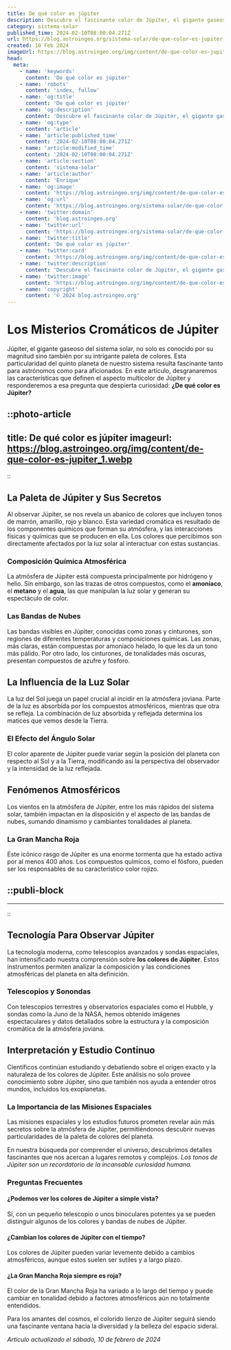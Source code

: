 ```yaml
---
title: De qué color es júpiter
description: Descubre el fascinante color de Júpiter, el gigante gaseoso. Explora sus misterios y belleza sin igual en nuestro sistema solar.
category: sistema-solar
published_time: 2024-02-10T08:00:04.271Z
url: https://blog.astroingeo.org/sistema-solar/de-que-color-es-jupiter
created: 10 Feb 2024
imageUrl: https://blog.astroingeo.org/img/content/de-que-color-es-jupiter_1.webp
head:
  meta:
    - name: 'keywords'
      content: 'De qué color es júpiter'
    - name: 'robots'
      content: 'index, follow'
    - name: 'og:title'
      content: 'De qué color es júpiter'
    - name: 'og:description'
      content: 'Descubre el fascinante color de Júpiter, el gigante gaseoso. Explora sus misterios y belleza sin igual en nuestro sistema solar.'
    - name: 'og:type'
      content: 'article'
    - name: 'article:published_time'
      content: '2024-02-10T08:00:04.271Z'
    - name: 'article:modified_time'
      content: '2024-02-10T08:00:04.271Z'
    - name: 'article:section'
      content: 'sistema-solar'
    - name: 'article:author'
      content: 'Enrique'
    - name: 'og:image'
      content: 'https://blog.astroingeo.org/img/content/de-que-color-es-jupiter_1.webp'
    - name: 'og:url'
      content: 'https://blog.astroingeo.org/sistema-solar/de-que-color-es-jupiter'
    - name: 'twitter:domain'
      content: 'blog.astroingeo.org'
    - name: 'twitter:url'
      content: 'https://blog.astroingeo.org/sistema-solar/de-que-color-es-jupiter'
    - name: 'twitter:title'
      content: 'De qué color es júpiter'
    - name: 'twitter:card'
      content: 'https://blog.astroingeo.org/img/content/de-que-color-es-jupiter_1.webp'
    - name: 'twitter:description'
      content: 'Descubre el fascinante color de Júpiter, el gigante gaseoso. Explora sus misterios y belleza sin igual en nuestro sistema solar.'
    - name: 'twitter:image'
      content: 'https://blog.astroingeo.org/img/content/de-que-color-es-jupiter_1.webp'
    - name: 'copyright'
      content: '© 2024 blog.astroingeo.org'
---
```

# Los Misterios Cromáticos de Júpiter

Júpiter, el gigante gaseoso del sistema solar, no solo es conocido por su magnitud sino también por su intrigante paleta de colores. Esta particularidad del quinto planeta de nuestro sistema resulta fascinante tanto para astrónomos como para aficionados. En este artículo, desgranaremos las características que definen el aspecto multicolor de Júpiter y responderemos a esa pregunta que despierta curiosidad: **¿De qué color es Júpiter?**


::photo-article
---
title: De qué color es júpiter
imageurl: https://blog.astroingeo.org/img/content/de-que-color-es-jupiter_1.webp
---
::


## La Paleta de Júpiter y Sus Secretos

Al observar Júpiter, se nos revela un abanico de colores que incluyen tonos de marrón, amarillo, rojo y blanco. Esta variedad cromática es resultado de los componentes químicos que forman su atmósfera, y las interacciones físicas y químicas que se producen en ella. Los colores que percibimos son directamente afectados por la luz solar al interactuar con estas sustancias.

### Composición Química Atmosférica

La atmósfera de Júpiter está compuesta principalmente por hidrógeno y helio. Sin embargo, son las trazas de otros compuestos, como el **amoníaco**, el **metano** y el **agua**, las que manipulan la luz solar y generan su espectáculo de color. 

### Las Bandas de Nubes

Las bandas visibles en Júpiter, conocidas como zonas y cinturones, son regiones de diferentes temperaturas y composiciones químicas. Las zonas, más claras, están compuestas por amoníaco helado, lo que les da un tono más pálido. Por otro lado, los cinturones, de tonalidades más oscuras, presentan compuestos de azufre y fosforo.

## La Influencia de la Luz Solar

La luz del Sol juega un papel crucial al incidir en la atmósfera joviana. Parte de la luz es absorbida por los compuestos atmosféricos, mientras que otra se refleja. La combinación de luz absorbida y reflejada determina los matices que vemos desde la Tierra.

### El Efecto del Ángulo Solar

El color aparente de Júpiter puede variar según la posición del planeta con respecto al Sol y a la Tierra, modificando así la perspectiva del observador y la intensidad de la luz reflejada.

## Fenómenos Atmosféricos

Los vientos en la atmósfera de Júpiter, entre los más rápidos del sistema solar, también impactan en la disposición y el aspecto de las bandas de nubes, sumando dinamismo y cambiantes tonalidades al planeta.

### La Gran Mancha Roja

Este icónico rasgo de Júpiter es una enorme tormenta que ha estado activa por al menos 400 años. Los compuestos químicos, como el fósforo, pueden ser los responsables de su característico color rojizo.


  ::publi-block
  ---
  ---
  ::
  
  
## Tecnología Para Observar Júpiter

La tecnología moderna, como telescopios avanzados y sondas espaciales, han intensificado nuestra comprensión sobre **los colores de Júpiter**. Estos instrumentos permiten analizar la composición y las condiciones atmosféricas del planeta en alta definición.

### Telescopios y Sonondas

Con telescopios terrestres y observatorios espaciales como el Hubble, y sondas como la Juno de la NASA, hemos obtenido imágenes espectaculares y datos detallados sobre la estructura y la composición cromática de la atmósfera joviana.

## Interpretación y Estudio Continuo

Científicos continúan estudiando y debatiendo sobre el origen exacto y la naturaleza de los colores de Júpiter. Este análisis no solo provee conocimiento sobre Júpiter, sino que también nos ayuda a entender otros mundos, incluidos los exoplanetas.

### La Importancia de las Misiones Espaciales

Las misiones espaciales y los estudios futuros prometen revelar aún más secretos sobre la atmósfera de Júpiter, permitiéndonos descubrir nuevas particularidades de la paleta de colores del planeta.

En nuestra búsqueda por comprender el universo, descubrimos detalles fascinantes que nos acercan a lugares remotos y complejos. *Los tonos de Júpiter son un recordatorio de la incansable curiosidad humana.*

### Preguntas Frecuentes

#### ¿Podemos ver los colores de Júpiter a simple vista?
Sí, con un pequeño telescopio o unos binoculares potentes ya se pueden distinguir algunos de los colores y bandas de nubes de Júpiter.

#### ¿Cambian los colores de Júpiter con el tiempo?
Los colores de Júpiter pueden variar levemente debido a cambios atmosféricos, aunque estos suelen ser sutiles y a largo plazo.

#### ¿La Gran Mancha Roja siempre es roja?
El color de la Gran Mancha Roja ha variado a lo largo del tiempo y puede cambiar en tonalidad debido a factores atmosféricos aún no totalmente entendidos.

Para los amantes del cosmos, el colorido lienzo de Júpiter seguirá siendo una fascinante ventana hacia la diversidad y la belleza del espacio sideral.

_Artículo actualizado el sábado, 10 de febrero de 2024_